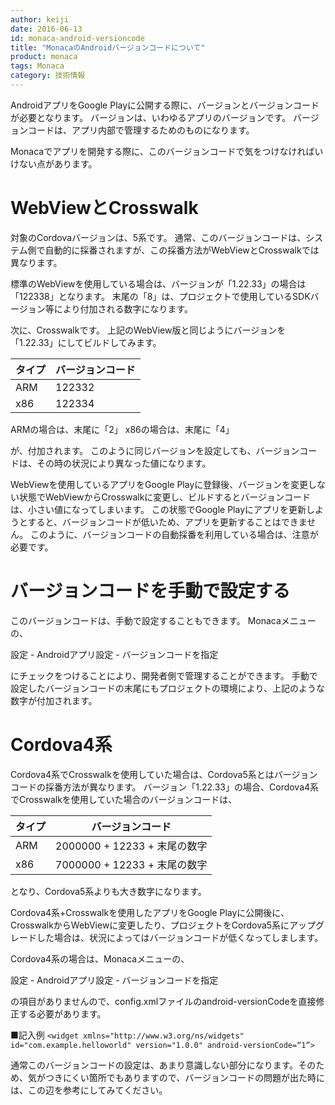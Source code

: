 ```yaml
---
author: keiji
date: 2016-06-13
id: monaca-android-versioncode
title: "MonacaのAndroidバージョンコードについて"
product: monaca
tags: Monaca
category: 技術情報
---
```


AndroidアプリをGoogle Playに公開する際に、バージョンとバージョンコードが必要となります。
バージョンは、いわゆるアプリのバージョンです。
バージョンコードは、アプリ内部で管理するためのものになります。

Monacaでアプリを開発する際に、このバージョンコードで気をつけなければいけない点があります。

# WebViewとCrosswalk
対象のCordovaバージョンは、5系です。
通常、このバージョンコードは、システム側で自動的に採番されますが、この採番方法がWebViewとCrosswalkでは異なります。

標準のWebViewを使用している場合は、バージョンが「1.22.33」の場合は「122338」となります。
末尾の「8」は、プロジェクトで使用しているSDKバージョン等により付加される数字になります。

次に、Crosswalkです。
上記のWebView版と同じようにバージョンを「1.22.33」にしてビルドしてみます。

| タイプ | バージョンコード |
|:-----|:--------------|
| ARM   | 122332 |
| x86   | 122334 |

ARMの場合は、末尾に「2」
x86の場合は、末尾に「4」

が、付加されます。
このように同じバージョンを設定しても、バージョンコードは、その時の状況により異なった値になります。

WebViewを使用しているアプリをGoogle Playに登録後、バージョンを変更しない状態でWebViewからCrosswalkに変更し、ビルドするとバージョンコードは、小さい値になってしまいます。
この状態でGoogle Playにアプリを更新しようとすると、バージョンコードが低いため、アプリを更新することはできません。
このように、バージョンコードの自動採番を利用している場合は、注意が必要です。

# バージョンコードを手動で設定する
このバージョンコードは、手動で設定することもできます。
Monacaメニューの、

設定 - Androidアプリ設定 - バージョンコードを指定

にチェックをつけることにより、開発者側で管理することができます。
手動で設定したバージョンコードの末尾にもプロジェクトの環境により、上記のような数字が付加されます。

# Cordova4系
Cordova4系でCrosswalkを使用していた場合は、Cordova5系とはバージョンコードの採番方法が異なります。
バージョン「1.22.33」の場合、Cordova4系でCrosswalkを使用していた場合のバージョンコードは、

| タイプ | バージョンコード |
|:-----|:--------------:|
| ARM   | 2000000 + 12233 + 末尾の数字 |
| x86   | 7000000 + 12233 + 末尾の数字 |

となり、Cordova5系よりも大き数字になります。

Cordova4系+Crosswalkを使用したアプリをGoogle Playに公開後に、CrosswalkからWebViewに変更したり、プロジェクトをCordova5系にアップグレードした場合は、状況によってはバージョンコードが低くなってしまします。

Cordova4系の場合は、Monacaメニューの、

設定 - Androidアプリ設定 - バージョンコードを指定

の項目がありませんので、config.xmlファイルのandroid-versionCodeを直接修正する必要があります。

■記入例
```<widget xmlns="http://www.w3.org/ns/widgets" id="com.example.helloworld" version="1.0.0" android-versionCode=“1”>```

通常このバージョンコードの設定は、あまり意識しない部分になります。そのため、気がつきにくい箇所でもありますので、バージョンコードの問題が出た時には、この辺を参考にしてみてください。

